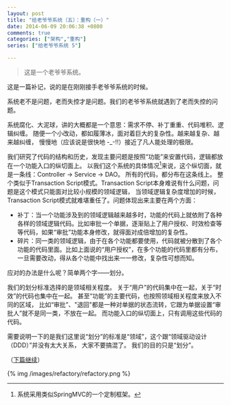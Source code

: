 ```yaml
---
layout: post
title: "给老爷爷系统（五）：重构（一）"
date: 2014-06-09 20:06:38 +0800
comments: true
categories: ["架构","重构"]
series: ["给老爷爷系统 5"]

---
```

> 这是一个老爷爷系统。

这是一篇补记，说的是在刚刚接手老爷爷系统的时候。

<!-- more -->

系统老不是问题，老而失控才是问题。我们的老爷爷系统就遇到了老而失控的问题。

系统腐化、大泥球，讲的大概都是一个意思：需求不停、补丁重重、代码堆积、逻辑纠缠。
随便一个小改动，都如履薄冰，面对着巨大的复杂性。越来越复杂、越来越纠缠，
慢慢地（应该说是很快地 -_-!!）接近了凡人能处理的极限。

我们研究了代码的结构和历史，发现主要问题是按照“功能”来安置代码，逻辑都放在一个功能入口的纵切面上。
以我们这个系统的具体情况[^1]来说，这个纵切面，就是一条线：Controller → Service → DAO。
所有的代码，都分布在这条线上。
整个类似于Transaction Script模式。Transaction Script本身难说有什么问题，问题是这个模式只能面对比较小规模的领域逻辑，
当领域逻辑复杂度增加的时候，Transaction Script模式就难堪重任了。问题体现出来主要在两个方面：

* 补丁：当一个功能涉及到的领域逻辑越来越多时，功能的代码上就依附了各种各样的领域逻辑代码。比如审批一个单据，逐渐贴上了用户授权、时效检查等等代码，如果“审批”功能本身修改，就得面对成倍增加的复杂性。
* 碎片：同一类的领域逻辑，由于在各个功能都要使用，代码就被分散到了各个功能的代码里面。比如上面说的“用户授权”，在多个功能的代码里都有分布，一旦需要改动，得从各个功能中找出来一一修改，复杂性可想而知。

应对的办法是什么呢？简单两个字——划分。

我们的划分标准选择的是领域相关程度。
关于“用户”的代码集中在一起，关于“时效”的代码也集中在一起。
甚至“功能”的主要代码，也按照领域相关程度来放入不同的区域，
比如“审批”、"退回"都是一种对单据的状态流转，它跟为单据设置“审批人”就不是同一类，不放在一起。
而功能入口的纵切面上，只有调用这些代码的代码。



需要说明一下的是我们这里说“划分”的标准是“领域”，这个跟“领域驱动设计（DDD）”并没有太大关系，
大家不要搞混了。
我们的目的只是“划分”。

（[下篇继续](/blog/2014/06/11/refactory2)）

{% img  /images/refactory/refactory.png %}


[^1]: 系统采用类似SpringMVC的一个定制框架。
